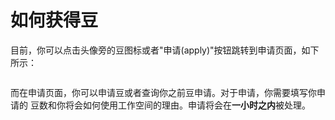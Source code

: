 # 如何获得豆 #

目前，你可以点击头像旁的豆图标或者"申请(apply)"按钮跳转到申请页面，如下所示：

<img >

而在申请页面，你可以申请豆或者查询你之前豆申请。对于申请，你需要填写你申请的
豆数和你将会如何使用工作空间的理由。申请将会在**一小时之内**被处理。
